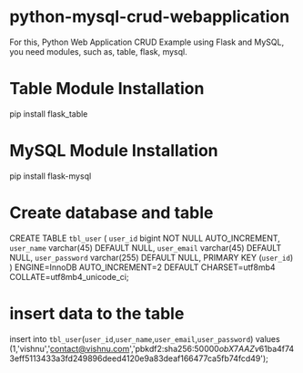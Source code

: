 # python-mysql-crud-webapplication

For this, Python Web Application CRUD Example using Flask and MySQL, you need modules, such as, table, flask, mysql. 


# Table Module Installation
pip install flask_table

# MySQL Module Installation
pip install flask-mysql


# Create database and table
CREATE TABLE `tbl_user` (
  `user_id` bigint NOT NULL AUTO_INCREMENT,
  `user_name` varchar(45) DEFAULT NULL,
  `user_email` varchar(45) DEFAULT NULL,
  `user_password` varchar(255) DEFAULT NULL,
  PRIMARY KEY (`user_id`)
) ENGINE=InnoDB AUTO_INCREMENT=2 DEFAULT CHARSET=utf8mb4 COLLATE=utf8mb4_unicode_ci;

# insert data to the table
insert  into `tbl_user`(`user_id`,`user_name`,`user_email`,`user_password`) values 
(1,'vishnu','contact@vishnu.com','pbkdf2:sha256:50000$obX7AAZv$61ba4f743eff5113433a3fd249896deed4120e9a83deaf166477ca5fb74fcd49');
